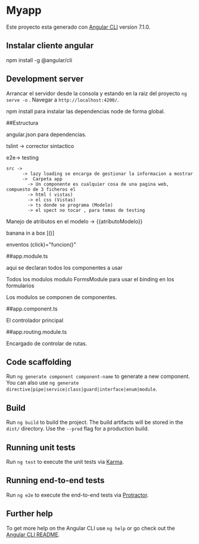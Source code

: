 # Myapp

Este proyecto esta generado con  [Angular CLI](https://github.com/angular/angular-cli) version 7.1.0.

## Instalar cliente angular
npm install -g @angular/cli

## Development server

Arrancar el servidor desde la consola y estando en la raiz del proyecto `ng serve -o` . Navegar a `http://localhost:4200/`.

npm install para instalar las dependencias node de forma global.

##Estructura

angular.json para dependencias.

tslint -> corrector sintactico

e2e-> testing

    src ->
          -> lazy loading se encarga de gestionar la informacion a mostrar
          ->  Carpeta app
            -> Un componente es cualquier cosa de una pagina web, compuesto de 3 ficheros el
            -> html ( vistas)
            -> el css (Vistas)
            -> ts donde se programa (Modelo)
            -> el spect no tocar , para temas de testing

Manejo de atributos en el modelo -> {{atributoModelo}}

banana in a box [()]

enventos (click)="funcion()"

##app.module.ts

  aqui se declaran todos los componentes a usar

  Todos los modulos
      modulo FormsModule para usar el binding en los formularios

  Los modulos se componen de componentes.

##app.component.ts

  El controlador principal

##app.routing.module.ts

   Encargado de controlar de rutas.

      

## Code scaffolding

Run `ng generate component component-name` to generate a new component. You can also use `ng generate directive|pipe|service|class|guard|interface|enum|module`.

## Build

Run `ng build` to build the project. The build artifacts will be stored in the `dist/` directory. Use the `--prod` flag for a production build.

## Running unit tests

Run `ng test` to execute the unit tests via [Karma](https://karma-runner.github.io).

## Running end-to-end tests

Run `ng e2e` to execute the end-to-end tests via [Protractor](http://www.protractortest.org/).

## Further help

To get more help on the Angular CLI use `ng help` or go check out the [Angular CLI README](https://github.com/angular/angular-cli/blob/master/README.md).
